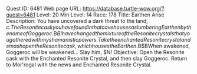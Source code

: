 Quest ID: 6481
Web page URL: https://database.turtle-wow.org/?quest=6481
Level: 20
Min Level: 14
Race: 178
Title: Earthen Arise
Description: You have uncovered a dark threat to the land, $c. The Resonite cask you have found in that cave houses a slumbering Earthen by the name of Goggeroc.$B$BI have changed the mixture of the Resonite crystals that you gathered with my shamanistic powers. Take the enchanted Resonite crystal and smash open the Resonite cask, which houses the Earthen.$B$BWhen awakened, Goggeroc will be weakened... Slay him, $N!
Objective: Open the Resonite cask with the Enchanted Resonite Crystal, and then slay Goggeroc. Return to Mor'rogal with the news and Enchanted Resonite Crystal.
